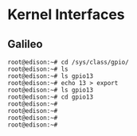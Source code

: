 Kernel Interfaces
==

## Galileo

    root@edison:~# cd /sys/class/gpio/
    root@edison:~# ls 
    root@edison:~# ls gpio13
    root@edison:~# echo 13 > export
    root@edison:~# ls gpio13
    root@edison:~# cd gpio13
    root@edison:~# 
    root@edison:~# 
    root@edison:~# 
    root@edison:~# 